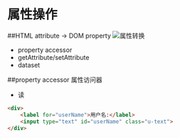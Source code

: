 # 属性操作
##HTML attribute -> DOM property
![属性转换](http://i13.tietuku.com/be037c974dcc8fefs.png)

- property accessor
- getAttribute/setAttribute
- dataset

##property accessor 属性访问器
- 读

```html
<div>
	<label for="userName">用户名:</label>
	<input type="text" id="userName" class="u-text">
</div>

```
```javascript

```